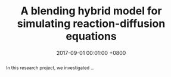 ---
title:          "A blending hybrid model for simulating reaction-diffusion equations"
selected:       false
pub:            "Undergraduate Summer Research Project"
# pub_date:       "2022"
date:           2017-09-01 00:01:00 +0800  # so the site can order them correctly

# pub_pre:        "Submitted to "
# pub_post:       'Under review.'
# pub_last:       ' <span class="badge badge-pill badge-publication badge-success">Spotlight</span>'

abstract: >-
  In this research project, we investigated ...
# $\LaTeX$ is supported. $a=b+c$.
cover: /assets/images/blending.jpg
authors:
  - K. Pentland
  - C. A. Yates
links:
  Presentation: /assets/docs/blending_presentation.pdf
  # arXiv: https://arxiv.org/abs/2106.10139
  # Code: https://github.com/kpentland/StochasticParareal
---